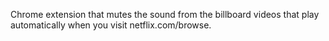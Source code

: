 Chrome extension that mutes the sound from the billboard videos that play
automatically when you visit netflix.com/browse.
